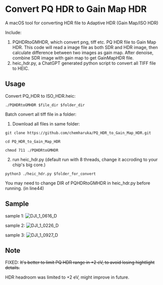 # Convert PQ HDR to Gain Map HDR

A macOS tool for converting HDR file to Adaptive HDR (Gain Map/ISO HDR)

Include:

1. PQHDRtoGMHDR, which convert png, tiff etc. PQ HDR file to Gain Map HDR. This code will read a image file as both SDR and HDR image, then calculate difference between two images as gain map. After denoise, combine SDR image with gain map to get GainMapHDR file.
2. heic_hdr.py, a ChatGPT generated python script to convert all TIFF file to HEIC.

## Usage

Convert PQ_HDR to ISO_HDR.heic:

`./PQHDRtoGMHDR $file_dir $folder_dir`

Batch convert all tiff file in a folder:

1. Download all files in same folder:

`git clone https://github.com/chemharuka/PQ_HDR_to_Gain_Map_HDR.git`

`cd PQ_HDR_to_Gain_Map_HDR`

`chmod 711 ./PQHDRtoGMHDR`

2. run heic_hdr.py (default run with 8 threads, change it accroding to your chip's big core.)

`python3 ./heic_hdr.py $folder_for_convert`

You may need to change DIR of PQHDRtoGMHDR in heic_hdr.py before running. (in line44)

## Sample

sample 1:
![DJI_1_0616_D](https://github.com/user-attachments/assets/d4fd48bb-6561-496f-b1ab-083ee1ae8a95)

sample 2:
![DJI_1_0226_D](https://github.com/user-attachments/assets/0a718722-6939-41d3-844d-14517442de05)

sample 3:
![DJI_1_0927_D](https://github.com/user-attachments/assets/66da879e-d56a-4bae-8185-d2d7d462e10f)

## Note

FIXED: ~~It's better to limit PQ HDR range in +2 eV, to avoid losing hightlight details.~~

HDR headroom was limited to +2 eV, might improve in future.

